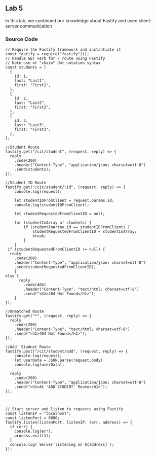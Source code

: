 ## Lab 5

In this lab, we continued our knowledge about Fastify and used client-server communication

### Source Code

    // Require the Fastify framework and instantiate it
    const fastify = require("fastify")();
    // Handle GET verb for / route using Fastify
    // Note use of "chain" dot notation syntax
    const students = [
      {
        id: 1,
        last: "Last1",
        first: "First1",
      },
      {
        id: 2,
        last: "Last2",
        first: "First2",
      },
      {
        id: 3,
        last: "Last3",
        first: "First3",
      },
    ];

    //Student Route 
    fastify.get("/cit/student", (request, reply) => {
      reply
        .code(200)
        .header("Content-Type", "application/json; charset=utf-8")
        .send(students);
    });

    //Student ID Route
    fastify.get("/cit/student/:id", (request, reply) => {
        console.log(request);

        let studentIDFromClient = request.params.id;
        console.log(studentIDFromClient);

        let studentRequestedFromClientID = null;

        for (studentInArray of students) {
            if (studentInArray.id == studentIDFromClient) {
                studentRequestedFromClientID = studentInArray;
                break;
            }
        }
     if (studentRequestedFromClientID != null) {
      reply
        .code(200)
        .header("Content-Type", "application/json; charset=utf-8")
        .send(studentRequestedFromClientID);
        }
    else {
          reply
            .code(404)
            .header("Content-Type", "text/html; charset=utf-8")
            .send("<h1>404 Not Found</h1>");
        }
    });

    //Unmatched Route
    fastify.get("*", (request, reply) => {
      reply
        .code(200)
        .header("Content-Type", "text/html; charset=utf-8")
        .send("<h1>404 Not Found</h1>");
    });

    //Add  Studnet Route
    fastify.post("/cit/student/add", (request, reply) => {
        console.log(request);
        let userData = JSON.parse(request.body)
        console.log(userData);

      reply
        .code(200)
        .header("Content-Type", "application/json; charset=utf-8")
        .send("<h1>At 'ADD STUDENT' Route</h1>");
    });



    // Start server and listen to requests using Fastify
    const listenIP = "localhost";
    const listenPort = 8080;
    fastify.listen(listenPort, listenIP, (err, address) => {
      if (err) {
        console.log(err);
        process.exit(1);
      }
      console.log(`Server listening on ${address}`);
    });
